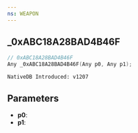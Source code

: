 ```yaml
---
ns: WEAPON
---
```

## _0xABC18A28BAD4B46F

```c
// 0xABC18A28BAD4B46F
Any _0xABC18A28BAD4B46F(Any p0, Any p1);
```

```
NativeDB Introduced: v1207
```

## Parameters
* **p0**:
* **p1**:
